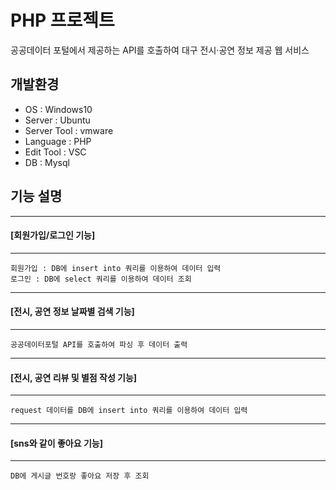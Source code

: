 # PHP 프로젝트
공공데이터 포털에서 제공하는 API를 호출하여 대구 전시·공연 정보 제공 웹 서비스

## 개발환경
- OS : Windows10   
- Server : Ubuntu   
- Server Tool : vmware
- Language : PHP   
- Edit Tool : VSC   
- DB : Mysql   
   
## 기능 설명
-----
#### [회원가입/로그인 기능]
-----
    회원가입 : DB에 insert into 쿼리를 이용하여 데이터 입력
    로그인 : DB에 select 쿼리를 이용하여 데이터 조회
----
#### [전시, 공연 정보 날짜별 검색 기능]
----
    공공데이터포털 API를 호출하여 파싱 후 데이터 출력
----
#### [전시, 공연 리뷰 및 별점 작성 기능]
----
    request 데이터를 DB에 insert into 쿼리를 이용하여 데이터 입력
----
#### [sns와 같이 좋아요 기능]
----
    DB에 게시글 번호랑 좋아요 저장 후 조회
